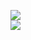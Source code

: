 [![](https://img.shields.io/badge/Made%20With-Github%20Spray-lightgrey.svg?style=for-the-badge&logo=github)](https://github.com/Annihil/github-spray#7704)  
[![](https://i.imgur.com/2DrTn0Z.gif)](https://github.com/Annihil/github-spray)